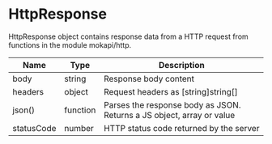 # HttpResponse

HttpResponse object contains response data from a HTTP request 
from functions in the module mokapi/http.

| Name       | Type     | Description                                                           |
|------------|----------|-----------------------------------------------------------------------|
| body       | string   | Response body content                                                 |
| headers    | object   | Request headers as \[string\]string[]                                 |
| json()     | function | Parses the response body as JSON. Returns a JS object, array or value |
| statusCode | number   | HTTP status code returned by the server                               |

